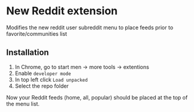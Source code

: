 # New Reddit extension
Modifies the new reddit user subreddit menu to place feeds prior to favorite/communities list

## Installation

1. In Chrome, go to start men -> more tools -> extentions
1. Enable `developer mode`
1. In top left click `Load unpacked`
1. Select the repo folder

Now your Reddit feeds (home, all, popular) should be placed at the top of the menu list.
